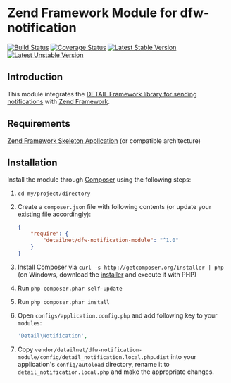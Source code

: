 # Zend Framework Module for dfw-notification

[![Build Status](https://travis-ci.org/detailnet/dfw-notification-module.svg?branch=master)](https://travis-ci.org/detailnet/dfw-notification-module)
[![Coverage Status](https://img.shields.io/coveralls/detailnet/dfw-notification-module.svg)](https://coveralls.io/r/detailnet/dfw-notification-module)
[![Latest Stable Version](https://poser.pugx.org/detailnet/dfw-notification-module/v/stable.svg)](https://packagist.org/packages/detailnet/dfw-notification-module)
[![Latest Unstable Version](https://poser.pugx.org/detailnet/dfw-notification-module/v/unstable.svg)](https://packagist.org/packages/detailnet/dfw-notification-module)

## Introduction
This module integrates the [DETAIL Framework library for sending notifications](https://github.com/detailnet/dfw-notification) with [Zend Framework](https://github.com/zendframework/zendframework).

## Requirements
[Zend Framework Skeleton Application](http://www.github.com/zendframework/ZendSkeletonApplication) (or compatible architecture)

## Installation
Install the module through [Composer](http://getcomposer.org/) using the following steps:

  1. `cd my/project/directory`
  
  2. Create a `composer.json` file with following contents (or update your existing file accordingly):

     ```json
     {
         "require": {
             "detailnet/dfw-notification-module": "^1.0"
         }
     }
     ```
  3. Install Composer via `curl -s http://getcomposer.org/installer | php` (on Windows, download
     the [installer](http://getcomposer.org/installer) and execute it with PHP)
     
  4. Run `php composer.phar self-update`
     
  5. Run `php composer.phar install`
  
  6. Open `configs/application.config.php` and add following key to your `modules`:

     ```php
     'Detail\Notification',
     ```

  7. Copy `vendor/detailnet/dfw-notification-module/config/detail_notification.local.php.dist` into your application's
     `config/autoload` directory, rename it to `detail_notification.local.php` and make the appropriate changes.
